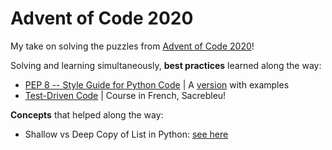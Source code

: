 # Advent of Code 2020

My take on solving the puzzles from [Advent of Code 2020](https://adventofcode.com/2020)! 

Solving and learning simultaneously, **best practices** learned along the way: 
- [PEP 8 -- Style Guide for Python Code](https://www.python.org/dev/peps/pep-0008/) | A [version](https://realpython.com/python-pep8/#naming-styles) with examples 
- [Test-Driven Code](https://openclassrooms.com/fr/courses/4425126-testez-votre-projet-avec-python/4434934-decouvrez-les-tests) | Course in French, Sacrebleu! 

**Concepts** that helped along the way: 
- Shallow vs Deep Copy of List in Python: [see here](https://docs.python.org/3/library/copy.html)
